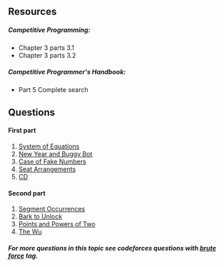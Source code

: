 ## Resources
##### Competitive Programming:
* Chapter 3 parts 3.1
* Chapter 3 parts 3.2

##### Competitive Programmer's Handbook:
* Part 5 Complete search

## Questions

#### First part
1. [System of Equations](http://codeforces.com/problemset/problem/214/A)
2. [New Year and Buggy Bot](http://codeforces.com/problemset/problem/908/B)
3. [Case of Fake Numbers](https://codeforces.com/problemset/problem/556/B)
4. [Seat Arrangements](https://codeforces.com/contest/919/problem/C)
5. [CD](https://uva.onlinejudge.org/index.php?option=com_onlinejudge&Itemid=8&page=show_problem&problem=565)

#### Second part
1. [Segment Occurrences](http://codeforces.com/problemset/problem/1016/B)
2. [Bark to Unlock](http://codeforces.com/problemset/problem/868/A)
3. [Points and Powers of Two](http://codeforces.com/problemset/problem/988/D)
4. [The Wu](http://codeforces.com/contest/1017/problem/D)



##### For more questions in this topic see codeforces questions with [*brute force*](http://codeforces.com/problemset/tags/brute%20force?order=BY_SOLVED_DESC) tag.
